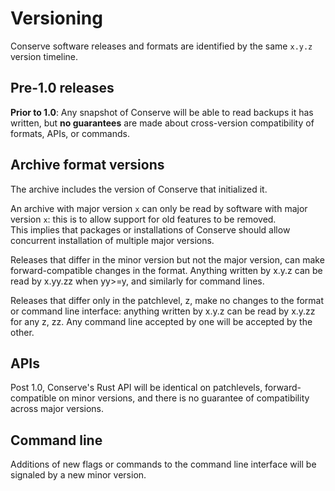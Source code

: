 Versioning
==========

Conserve software releases and formats are identified by the same `x.y.z`
version timeline.  

## Pre-1.0 releases

**Prior to 1.0**: Any snapshot of Conserve will
be able to read backups it has written, but **no guarantees** are made about
cross-version compatibility of formats, APIs, or commands.

## Archive format versions

The archive includes the version of Conserve that initialized it.

An archive with major version `x` can only be read by software with major
version `x`: this is to allow support for old features to be removed.  
This implies
that packages or installations of Conserve should allow concurrent installation
of multiple major versions.

Releases that differ in the minor version but not the major version, can make
forward-compatible changes in the format.  Anything written by x.y.z can be
read by x.yy.zz when yy>=y, and similarly for command lines.

Releases that differ only in the patchlevel, z, make no changes to the format
or command line interface: anything written by x.y.z can be read by x.y.zz for
any z, zz.  Any command line accepted by one will be accepted by the other.

## APIs

Post 1.0, Conserve's Rust API will be identical on patchlevels,
forward-compatible on minor versions, and there is no guarantee of compatibility
across major versions.

## Command line

Additions of new flags or commands to the command line interface will
be signaled by a new minor version.

